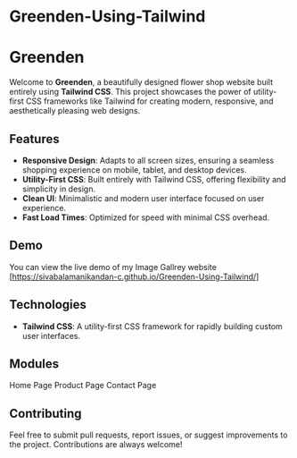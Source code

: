 # Greenden-Using-Tailwind

# Greenden 

Welcome to **Greenden**, a beautifully designed flower shop website built entirely using **Tailwind CSS**. This project showcases the power of utility-first CSS frameworks like Tailwind for creating modern, responsive, and aesthetically pleasing web designs.

## Features

- **Responsive Design**: Adapts to all screen sizes, ensuring a seamless shopping experience on mobile, tablet, and desktop devices.
- **Utility-First CSS**: Built entirely with Tailwind CSS, offering flexibility and simplicity in design.
- **Clean UI**: Minimalistic and modern user interface focused on user experience.
- **Fast Load Times**: Optimized for speed with minimal CSS overhead.

## Demo

You can view the live demo of my Image Gallrey website [https://sivabalamanikandan-c.github.io/Greenden-Using-Tailwind/]

## Technologies

- **Tailwind CSS**: A utility-first CSS framework for rapidly building custom user interfaces.

## Modules

Home Page
Product Page
Contact Page

## Contributing
Feel free to submit pull requests, report issues, or suggest improvements to the project. Contributions are always welcome!
